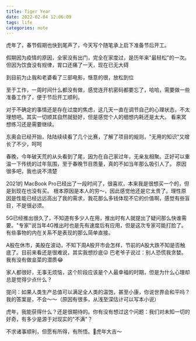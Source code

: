 ```yaml
---
title: Tiger Year
date: 2022-02-04 12:06:09
tags: life
categories: note
---
```


虎年了，春节假期也快到尾声了，今天写个随笔承上启下准备节后开工。

假期因为疫情的原因，全家没有出门，完全在家度过，是历年来"最轻松"的一次。但因为饮食没有规律，胃口还痛了一天，现在已无大碍

到目前为止我和老婆看了三部电影，惬意的很，放松到位

至于工作，一周时间什么都没有做，感觉连开机密码都要忘了，哈哈，需要做一些准备工作了，便于节后开工顺利。

<!-- more -->

对于不确定的事情还是存在过度的焦虑，这几天一直在调节自己的心理状态，不太理想吧。其实一切顺其自然就挺好，但是感觉个人的细想内耗还是太大。
看来冥想练习还是需要继续。

东奥会已经开始，陆陆续续看了几个比赛，了解了项目的规则，"无用的知识"又增长了不少，呵呵

春晚，今年破天荒的从头看到了尾，因为在自己家过年，无亲友相聚。正好可以重温一下传统的过年氛围，至于春晚节目质量，真的不如当年那么吸引人了。
原因很多吧，我也说不清楚

2021的 MacBook Pro已经出了一段时间了，很喜欢，本来我是很想买一个的，但是到现在也没有买。
根本原因是本人的穷～，因此感觉他还是它太贵了。理性原因是性能已经远远高出了我的需求，我花那么多钱体现不它的价值啊，感觉有些盲目，不是很必须。

5G已经推出很久了，不知道有多少人在用，推出时有人就提出了疑问那么快谁需要。"专家"说当年4G推出时也是先有速度后有应用，但是这次专家可能打脸了。
有些事物的内在关系不是表现的那么简单直接。

A股在休市，美股在波动，不知下周A股开市会怎样，节前的A股大跌不知是否触底了。目前来看还是很难说，其实我想抄底😛
巴老爷子说过：别人恐慌我贪婪。 我有没有做韭菜的潜质😂

家人都很好，无事无烦恼，这个阶段应该是个人最幸福的时期，但是为什么心理却总是觉得少点什么？

提问：如果人类生产总值可以满足全人类的温饱，甚至小康，你说世界会和平吗？我的答案是，不会～～（原因有很多，从浅至深估计可以写本小说）

虎年，我能获得什么？还是很期待的。你有没有想过这个问题：我们对未知一切的好奇，有多少是源于对现实的"不满"？

不求诸事顺利，但愿有所得，有所悟。🐯虎年大吉～